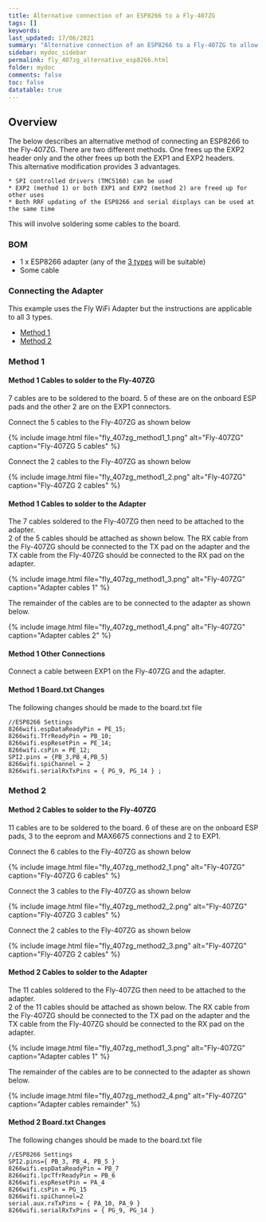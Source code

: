 ```yaml
---
title: Alternative connection of an ESP8266 to a Fly-407ZG
tags: []
keywords: 
last_updated: 17/06/2021
summary: "Alternative connection of an ESP8266 to a Fly-407ZG to allow SPI controlled drivers to be installed"
sidebar: mydoc_sidebar
permalink: fly_407zg_alternative_esp8266.html
folder: mydoc
comments: false
toc: false
datatable: true 
---
```


## Overview

The below describes an alternative method of connecting an ESP8266 to the Fly-407ZG.
There are two different methods. One frees up the EXP2 header only and the other frees up both the EXP1 and EXP2 headers.  
This alternative modification provides 3 advantages.

    * SPI controlled drivers (TMC5160) can be used
    * EXP2 (method 1) or both EXP1 and EXP2 (method 2) are freed up for other uses
    * Both RRF updating of the ESP8266 and serial displays can be used at the same time  
This will involve soldering some cables to the board.  
  
### BOM

* 1 x ESP8266 adapter (any of the [3 types](/adapters_esp8266.html) will be suitable)
* Some cable

### Connecting the Adapter

This example uses the Fly WiFi Adapter but the instructions are applicable to all 3 types.  

<ul id="profileTabs" class="nav nav-tabs">
    <li class="active"><a class="noCrossRef" href="#method1" data-toggle="tab">Method 1</a></li>
    <li><a class="noCrossRef" href="#method2" data-toggle="tab">Method 2</a></li>
    </ul>
  <div class="tab-content">
<div role="tabpanel" class="tab-pane active" id="method1" markdown="1">

### Method 1

#### Method 1 Cables to solder to the Fly-407ZG

7 cables are to be soldered to the board. 5 of these are on the onboard ESP pads and the other 2 are on the EXP1 connectors.  

Connect the 5 cables to the Fly-407ZG as shown below

{% include image.html file="fly_407zg_method1_1.png" alt="Fly-407ZG" caption="Fly-407ZG 5 cables" %}

Connect the 2 cables to the Fly-407ZG as shown below

{% include image.html file="fly_407zg_method1_2.png" alt="Fly-407ZG" caption="Fly-407ZG 2 cables" %}

#### Method 1 Cables to solder to the Adapter

The 7 cables soldered to the Fly-407ZG then need to be attached to the adapter.  
2 of the 5 cables should be attached as shown below. The RX cable from the Fly-407ZG should be connected to the TX pad on the adapter and the TX cable from the Fly-407ZG should be connected to the RX pad on the adapter.  

{% include image.html file="fly_407zg_method1_3.png" alt="Fly-407ZG" caption="Adapter cables 1" %}

The remainder of the cables are to be connected to the adapter as shown below.  

{% include image.html file="fly_407zg_method1_4.png" alt="Fly-407ZG" caption="Adapter cables 2" %}

#### Method 1 Other Connections

Connect a cable between EXP1 on the Fly-407ZG and the adapter.  

#### Method 1 Board.txt Changes

The following changes should be made to the board.txt file

```text
//ESP8266 Settings
8266wifi.espDataReadyPin = PE_15;
8266wifi.TfrReadyPin = PB_10;
8266wifi.espResetPin = PE_14;
8266wifi.csPin = PE_12;
SPI2.pins = {PB_3,PB_4,PB_5}
8266wifi.spiChannel = 2
8266wifi.serialRxTxPins = { PG_9, PG_14 } ;
```

</div>

<div role="tabpanel" class="tab-pane" id="method2" markdown="1">

### Method 2

#### Method 2 Cables to solder to the Fly-407ZG

11 cables are to be soldered to the board. 6 of these are on the onboard ESP pads, 3 to the eeprom and MAX6675 connections and 2 to EXP1.  

Connect the 6 cables to the Fly-407ZG as shown below

{% include image.html file="fly_407zg_method2_1.png" alt="Fly-407ZG" caption="Fly-407ZG 6 cables" %}

Connect the 3 cables to the Fly-407ZG as shown below

{% include image.html file="fly_407zg_method2_2.png" alt="Fly-407ZG" caption="Fly-407ZG 3 cables" %}

Connect the 2 cables to the Fly-407ZG as shown below

{% include image.html file="fly_407zg_method2_3.png" alt="Fly-407ZG" caption="Fly-407ZG 2 cables" %}

#### Method 2 Cables to solder to the Adapter

The 11 cables soldered to the Fly-407ZG then need to be attached to the adapter.  
2 of the 11 cables should be attached as shown below. The RX cable from the Fly-407ZG should be connected to the TX pad on the adapter and the TX cable from the Fly-407ZG should be connected to the RX pad on the adapter.  

{% include image.html file="fly_407zg_method1_3.png" alt="Fly-407ZG" caption="Adapter cables 1" %}

The remainder of the cables are to be connected to the adapter as shown below.  

{% include image.html file="fly_407zg_method2_4.png" alt="Fly-407ZG" caption="Adapter cables remainder" %}

#### Method 2 Board.txt Changes

The following changes should be made to the board.txt file

```text
//ESP8266 Settings
SPI2.pins={ PB_3, PB_4, PB_5 }
8266wifi.espDataReadyPin = PB_7
8266wifi.lpcTfrReadyPin = PB_6
8266wifi.espResetPin = PA_4
8266wifi.csPin = PG_15
8266wifi.spiChannel=2
serial.aux.rxTxPins = { PA_10, PA_9 }
8266wifi.serialRxTxPins = { PG_9, PG_14 }
```

</div>

</div>
